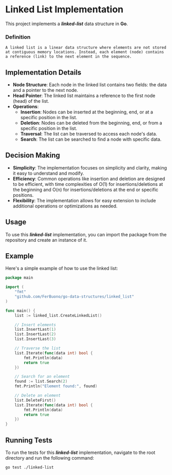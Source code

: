 # Linked List Implementation

This project implements a ***linked-list*** data structure in **Go**. 

### Definition
```
A linked list is a linear data structure where elements are not stored at contiguous memory locations. Instead, each element (node) contains a reference (link) to the next element in the sequence.
```

## Implementation Details

- **Node Structure**: Each node in the linked list contains two fields: the data and a pointer to the next node.
- **Head Pointer**: The linked list maintains a reference to the first node (head) of the list.
- **Operations**:
  - **Insertion**: Nodes can be inserted at the beginning, end, or at a specific position in the list.
  - **Deletion**: Nodes can be deleted from the beginning, end, or from a specific position in the list.
  - **Traversal**: The list can be traversed to access each node's data.
  - **Search**: The list can be searched to find a node with specific data.

## Decision Making

- **Simplicity**: The implementation focuses on simplicity and clarity, making it easy to understand and modify.
- **Efficiency**: Common operations like insertion and deletion are designed to be efficient, with time complexities of O(1) for insertions/deletions at the beginning and O(n) for insertions/deletions at the end or specific positions.
- **Flexibility**: The implementation allows for easy extension to include additional operations or optimizations as needed.

## Usage

To use this ***linked-list*** implementation, you can import the package from the repository and create an instance of it.

## Example

Here's a simple example of how to use the linked list:

```go
package main

import (
    "fmt"
    "github.com/FerBuono/go-data-structures/linked_list"
)

func main() {
    list := linked_list.CreateLinkedList()

    // Insert elements
    list.InsertLast(1)
    list.InsertLast(2)
    list.InsertLast(3)

    // Traverse the list
    list.Iterate(func(data int) bool {
        fmt.Println(data)
        return true
    })

    // Search for an element
    found := list.Search(2)
    fmt.Println("Element found:", found)

    // Delete an element
    list.DeleteFirst()
    list.Iterate(func(data int) bool {
        fmt.Println(data)
        return true
    })
}
```

## Running Tests
To run the tests for this ***linked-list*** implementation, navigate to the root directory and run the following command:
```sh
go test ./linked-list
```